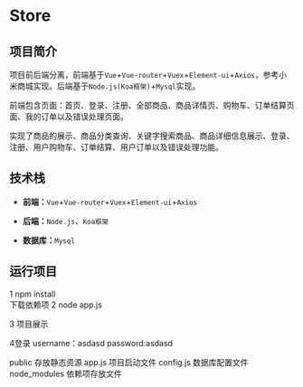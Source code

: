 # Store

## 项目简介

项目前后端分离，前端基于`Vue`+`Vue-router`+`Vuex`+`Element-ui`+`Axios`，参考小米商城实现。后端基于`Node.js(Koa框架)`+`Mysql`实现。

前端包含页面：首页、登录、注册、全部商品、商品详情页、购物车、订单结算页面、我的订单以及错误处理页面。

实现了商品的展示、商品分类查询、关键字搜索商品、商品详细信息展示、登录、注册、用户购物车、订单结算、用户订单以及错误处理功能。

## 技术栈

- **前端：**`Vue`+`Vue-router`+`Vuex`+`Element-ui`+`Axios`

- **后端：**`Node.js`、`Koa框架`

- **数据库：**`Mysql`

## 运行项目
<!-- 将项目在vscode打开 -->
<!-- 注意：需要先下载nodejs，将数据库导入Navicat -->
1
npm install  
下载依赖项
2
node app.js
<!-- 运行项目 -->
3 项目展示
<!-- <http://localhost:3000/dist/index.html> -->
4登录
username：asdasd
password:asdasd

<!-- 文件目录 -->
public 存放静态资源
app.js 项目启动文件
config.js 数据库配置文件
node_modules 依赖项存放文件
